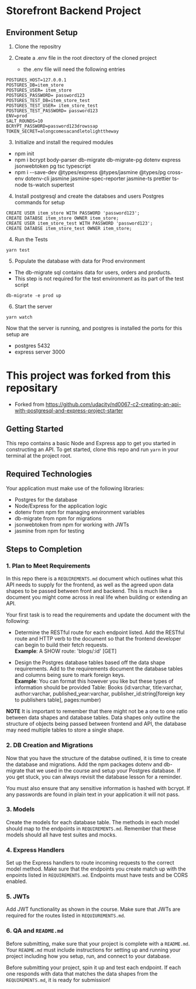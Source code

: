 # Storefront Backend Project

## Environment Setup

1. Clone the repositry
2. Create a .env file in the root directory of the cloned project

	- the .env file will need the following entries

```
POSTGRES_HOST=127.0.0.1
POSTGRES_DB=item_store
POSTGRES_USER= item_store
POSTGRES_PASSWORD= password123
POSTGRES_TEST_DB=item_store_test
POSTGRES_TEST_USER= item_store_test
POSTGRES_TEST_PASSWORD= password123
ENV=prod
SALT_ROUNDS=10
BCRYPT_PASSWORD=password123drowssap
TOKEN_SECRET=alongcomesacandletolighttheway
```

3. Initialize and install the required modules
 * npm init 
 * npm i bcrypt body-parser db-migrate db-migrate-pg dotenv express jsonwebtoken pg tsc typescript
 * npm i --save-dev @types/express @types/jasmine @types/pg cross-env dotenv-cli jasmine jasmine-spec-reporter jasmine-ts prettier ts-node ts-watch supertest

4. Install postgresql and create the databses and users
   Postgres commands for setup

```
CREATE USER item_store WITH PASSWORD 'password123';
CREATE DATABSE item_store OWNER item_store;
CREATE USER item_store_test WITH PASSWORD 'password123';
CREATE DATABSE item_store_test OWNER item_store;
```

4. Run the Tests

```
yarn test
```

5. Populate the database with data for Prod environment

- The db-migrate sql contains data for users, orders and products.
- This step is not required for the test environment as its part of the test script

```
db-migrate -e prod up
```

6. Start the server

```
yarn watch
```

Now that the server is running, and postgres is installed the ports for this setup are

- postgres 5432
- express server 3000

# This project was forked from this repositary

- Forked from https://github.com/udacity/nd0067-c2-creating-an-api-with-postgresql-and-express-project-starter

## Getting Started

This repo contains a basic Node and Express app to get you started in constructing an API. To get started, clone this repo and run `yarn` in your terminal at the project root.

## Required Technologies

Your application must make use of the following libraries:

- Postgres for the database
- Node/Express for the application logic
- dotenv from npm for managing environment variables
- db-migrate from npm for migrations
- jsonwebtoken from npm for working with JWTs
- jasmine from npm for testing

## Steps to Completion

### 1. Plan to Meet Requirements

In this repo there is a `REQUIREMENTS.md` document which outlines what this API needs to supply for the frontend, as well as the agreed upon data shapes to be passed between front and backend. This is much like a document you might come across in real life when building or extending an API.

Your first task is to read the requirements and update the document with the following:

- Determine the RESTful route for each endpoint listed. Add the RESTful route and HTTP verb to the document so that the frontend developer can begin to build their fetch requests.  
  **Example**: A SHOW route: 'blogs/:id' [GET]

- Design the Postgres database tables based off the data shape requirements. Add to the requirements document the database tables and columns being sure to mark foreign keys.  
  **Example**: You can format this however you like but these types of information should be provided
  Table: Books (id:varchar, title:varchar, author:varchar, published_year:varchar, publisher_id:string[foreign key to publishers table], pages:number)

**NOTE** It is important to remember that there might not be a one to one ratio between data shapes and database tables. Data shapes only outline the structure of objects being passed between frontend and API, the database may need multiple tables to store a single shape.

### 2. DB Creation and Migrations

Now that you have the structure of the databse outlined, it is time to create the database and migrations. Add the npm packages dotenv and db-migrate that we used in the course and setup your Postgres database. If you get stuck, you can always revisit the database lesson for a reminder.

You must also ensure that any sensitive information is hashed with bcrypt. If any passwords are found in plain text in your application it will not pass.

### 3. Models

Create the models for each database table. The methods in each model should map to the endpoints in `REQUIREMENTS.md`. Remember that these models should all have test suites and mocks.

### 4. Express Handlers

Set up the Express handlers to route incoming requests to the correct model method. Make sure that the endpoints you create match up with the enpoints listed in `REQUIREMENTS.md`. Endpoints must have tests and be CORS enabled.

### 5. JWTs

Add JWT functionality as shown in the course. Make sure that JWTs are required for the routes listed in `REQUIUREMENTS.md`.

### 6. QA and `README.md`

Before submitting, make sure that your project is complete with a `README.md`. Your `README.md` must include instructions for setting up and running your project including how you setup, run, and connect to your database.

Before submitting your project, spin it up and test each endpoint. If each one responds with data that matches the data shapes from the `REQUIREMENTS.md`, it is ready for submission!
